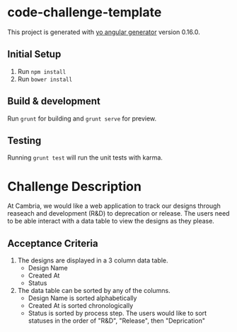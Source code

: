 # code-challenge-template

This project is generated with [yo angular generator](https://github.com/yeoman/generator-angular)
version 0.16.0.

## Initial Setup

1. Run `npm install`
2. Run `bower install`

## Build & development

Run `grunt` for building and `grunt serve` for preview.

## Testing

Running `grunt test` will run the unit tests with karma.

# Challenge Description

At Cambria, we would like a web application to track our designs through reaseach and development (R&D) to deprecation or release. The users need to be able interact with a data table to view the designs as they please.

## Acceptance Criteria

1. The designs are displayed in a 3 column data table.
   * Design Name
   * Created At
   * Status
2. The data table can be sorted by any of the columns.
   * Design Name is sorted alphabetically
   * Created At is sorted chronologically
   * Status is sorted by process step. The users would like to sort statuses in the order of "R&D", "Release", then "Deprication"
